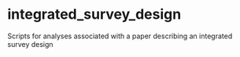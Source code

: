 # integrated_survey_design
 Scripts for analyses associated with a paper describing an integrated survey design
